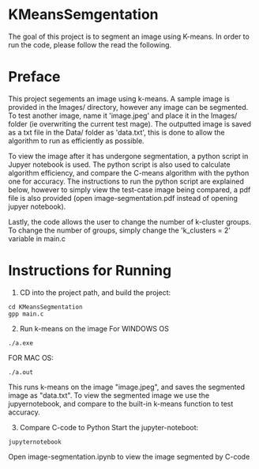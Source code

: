 # KMeansSemgentation

The goal of this project is to segment an image using K-means. In order to run the code, please follow the read the following. 

<h1>Preface</h1>
<p>
This project segements an image using k-means. A sample image is provided in the Images/ directory, however any image can be segmented. To test another image, name it 'image.jpeg' and place it in the Images/ folder (ie overwriting the current test mage). The outputted image is saved as a txt file in the Data/ folder as 'data.txt', this is done to allow the algorithm to run as efficiently as possible. 
</p>
<p>
To view the image after it has undergone segmentation, a python script in Jupyer notebook is used. The python script is also used to calculate algorithm efficiency, and compare the C-means algorithm with the python one for accuracy. The instructions to run the python script are explained below, however to simply view the test-case image being compared, a pdf file is also provided (open image-segmentation.pdf instead of opening jupyer notebook).
</p>
<p>
Lastly, the code allows the user to change the number of k-cluster groups. To change the number of groups, simply change the 'k_clusters = 2' variable in main.c
</p>

<h1>Instructions for Running</h1>

1. CD into the project path, and build the project:
```console
cd KMeansSegmentation
gpp main.c
```

2. Run k-means on the image
For WINDOWS OS
```console
./a.exe
```
FOR MAC OS:
```console
./a.out
```
This runs k-means on the image "image.jpeg", and saves the segmented image as "data.txt". To view the segmented image we use the jupyernotebook, and compare to the built-in k-means function to test accuracy.

3. Compare C-code to Python
Start the jupyter-noteboot: 
```console
jupyternotebook
```
Open image-segmentation.ipynb to view the image segmented by C-code
